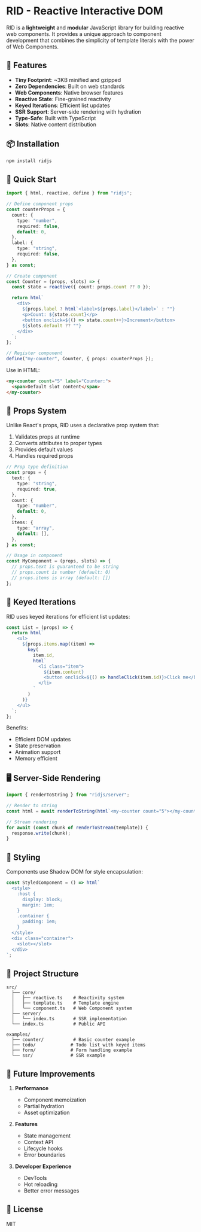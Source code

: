 # RID - Reactive Interactive DOM

RID is a **lightweight** and **modular** JavaScript library for building reactive web components. It provides a unique approach to component development that combines the simplicity of template literals with the power of Web Components.

## 🚀 Features

- **Tiny Footprint**: ~3KB minified and gzipped
- **Zero Dependencies**: Built on web standards
- **Web Components**: Native browser features
- **Reactive State**: Fine-grained reactivity
- **Keyed Iterations**: Efficient list updates
- **SSR Support**: Server-side rendering with hydration
- **Type-Safe**: Built with TypeScript
- **Slots**: Native content distribution

## 📦 Installation

```bash
npm install ridjs
```

## 🎯 Quick Start

```typescript
import { html, reactive, define } from "ridjs";

// Define component props
const counterProps = {
  count: {
    type: "number",
    required: false,
    default: 0,
  },
  label: {
    type: "string",
    required: false,
  },
} as const;

// Create component
const Counter = (props, slots) => {
  const state = reactive({ count: props.count ?? 0 });

  return html`
    <div>
      ${props.label ? html`<label>${props.label}</label>` : ""}
      <p>Count: ${state.count}</p>
      <button onclick=${() => state.count++}>Increment</button>
      ${slots.default ?? ""}
    </div>
  `;
};

// Register component
define("my-counter", Counter, { props: counterProps });
```

Use in HTML:

```html
<my-counter count="5" label="Counter:">
  <span>Default slot content</span>
</my-counter>
```

## 🔑 Props System

Unlike React's props, RID uses a declarative prop system that:

1. Validates props at runtime
2. Converts attributes to proper types
3. Provides default values
4. Handles required props

```typescript
// Prop type definition
const props = {
  text: {
    type: "string",
    required: true,
  },
  count: {
    type: "number",
    default: 0,
  },
  items: {
    type: "array",
    default: [],
  },
} as const;

// Usage in component
const MyComponent = (props, slots) => {
  // props.text is guaranteed to be string
  // props.count is number (default: 0)
  // props.items is array (default: [])
};
```

## 🔄 Keyed Iterations

RID uses keyed iterations for efficient list updates:

```typescript
const List = (props) => {
  return html`
    <ul>
      ${props.items.map((item) =>
        key(
          item.id,
          html`
            <li class="item">
              ${item.content}
              <button onclick=${() => handleClick(item.id)}>Click me</button>
            </li>
          `
        )
      )}
    </ul>
  `;
};
```

Benefits:

- Efficient DOM updates
- State preservation
- Animation support
- Memory efficient

## 🖥️ Server-Side Rendering

```typescript
import { renderToString } from "ridjs/server";

// Render to string
const html = await renderToString(html`<my-counter count="5"></my-counter>`);

// Stream rendering
for await (const chunk of renderToStream(template)) {
  response.write(chunk);
}
```

## 🎨 Styling

Components use Shadow DOM for style encapsulation:

```typescript
const StyledComponent = () => html`
  <style>
    :host {
      display: block;
      margin: 1em;
    }
    .container {
      padding: 1em;
    }
  </style>
  <div class="container">
    <slot></slot>
  </div>
`;
```

## 📁 Project Structure

```
src/
  ├── core/
  │   ├── reactive.ts    # Reactivity system
  │   ├── template.ts    # Template engine
  │   └── component.ts   # Web Component system
  ├── server/
  │   └── index.ts       # SSR implementation
  └── index.ts           # Public API

examples/
  ├── counter/           # Basic counter example
  ├── todo/             # Todo list with keyed items
  ├── form/             # Form handling example
  └── ssr/              # SSR example
```

## 🔮 Future Improvements

1. **Performance**

   - Component memoization
   - Partial hydration
   - Asset optimization

2. **Features**

   - State management
   - Context API
   - Lifecycle hooks
   - Error boundaries

3. **Developer Experience**
   - DevTools
   - Hot reloading
   - Better error messages

## 📄 License

MIT
